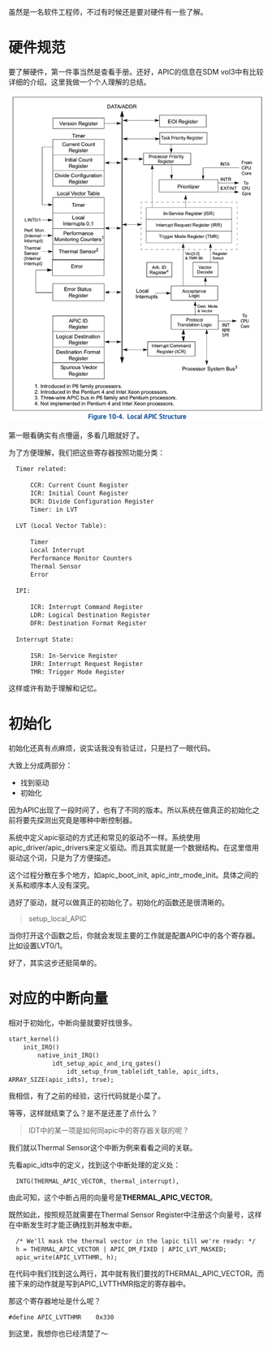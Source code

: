 虽然是一名软件工程师，不过有时候还是要对硬件有一些了解。

# 硬件规范

要了解硬件，第一件事当然是查看手册。还好，APIC的信息在SDM vol3中有比较详细的介绍。这里我做一个个人理解的总结。

![APIC Structure](/interrupt_exception/apic.png)

第一眼看确实有点懵逼，多看几眼就好了。

为了方便理解，我们把这些寄存器按照功能分类：

```
  Timer related:

      CCR: Current Count Register
      ICR: Initial Count Register
      DCR: Divide Configuration Register
      Timer: in LVT

  LVT (Local Vector Table):

      Timer
      Local Interrupt
      Performance Monitor Counters
      Thermal Sensor
      Error

  IPI:

      ICR: Interrupt Command Register
      LDR: Logical Destination Register
      DFR: Destination Format Register

  Interrupt State:

      ISR: In-Service Register
      IRR: Interrupt Request Register
      TMR: Trigger Mode Register
```

这样或许有助于理解和记忆。

# 初始化

初始化还真有点麻烦，说实话我没有验证过，只是扫了一眼代码。

大致上分成两部分：

  * 找到驱动
  * 初始化

因为APIC出现了一段时间了，也有了不同的版本。所以系统在做真正的初始化之前将要先探测出究竟是哪种中断控制器。

系统中定义apic驱动的方式还和常见的驱动不一样。系统使用apic_driver/apic_drivers来定义驱动。而且其实就是一个数据结构。在这里借用驱动这个词，只是为了方便描述。

这个过程分散在多个地方，如apic_boot_init, apic_intr_mode_init。具体之间的关系和顺序本人没有深究。

选好了驱动，就可以做真正的初始化了。初始化的函数还是很清晰的。

> setup_local_APIC

当你打开这个函数之后，你就会发现主要的工作就是配置APIC中的各个寄存器。比如设置LVT0/1。

好了，其实这步还挺简单的。

# 对应的中断向量

相对于初始化，中断向量就要好找很多。

```
start_kernel()
    init_IRQ()
        native_init_IRQ()
            idt_setup_apic_and_irq_gates()
                idt_setup_from_table(idt_table, apic_idts, ARRAY_SIZE(apic_idts), true);
```

我相信，有了之前的经验，这行代码就是小菜了。

等等，这样就结束了么？是不是还差了点什么？

> IDT中的某一项是如何同apic中的寄存器关联的呢？

我们就以Thermal Sensor这个中断为例来看看之间的关联。

先看apic_idts中的定义，找到这个中断处理的定义处：

```
  INTG(THERMAL_APIC_VECTOR,	thermal_interrupt),
```

由此可知，这个中断占用的向量号是**THERMAL_APIC_VECTOR**。

既然如此，按照规范就需要在Thermal Sensor Register中注册这个向量号，这样在中断发生时才能正确找到并触发中断。

```
  /* We'll mask the thermal vector in the lapic till we're ready: */
  h = THERMAL_APIC_VECTOR | APIC_DM_FIXED | APIC_LVT_MASKED;
  apic_write(APIC_LVTTHMR, h);
```

在代码中我们找到这么两行，其中就有我们要找的THERMAL_APIC_VECTOR。而接下来的动作就是写到APIC_LVTTHMR指定的寄存器中。

那这个寄存器地址是什么呢？

```
#define	APIC_LVTTHMR	0x330
```

到这里，我想你也已经清楚了～
